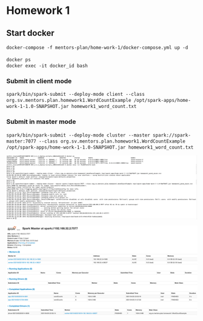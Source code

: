 # Homework 1

## Start docker

    docker-compose -f mentors-plan/home-work-1/docker-compose.yml up -d
    
    docker ps
    docker exec -it docker_id bash

### Submit in client mode

    spark/bin/spark-submit --deploy-mode client --class org.sv.mentors.plan.homework1.WordCountExample /opt/spark-apps/home-work-1-1.0-SNAPSHOT.jar homework1_word_count.txt

### Submit in master mode

    spark/bin/spark-submit --deploy-mode cluster --master spark://spark-master:7077 --class org.sv.mentors.plan.homework1.WordCountExample /opt/spark-apps/home-work-1-1.0-SNAPSHOT.jar homework1_word_count.txt

![](img/docker-container-operations.png)

![](img/Spark-Master.png)


